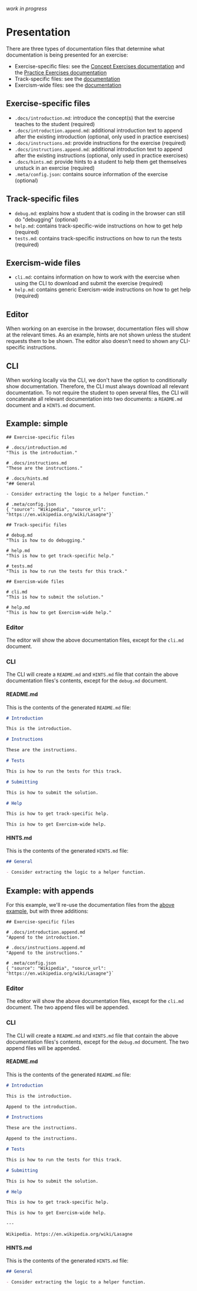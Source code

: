 _work in progress_

# Presentation

There are three types of documentation files that determine what documentation is being presented for an exercise:

- Exercise-specific files: see the [Concept Exercises documentation](./concept-exercises#documentationfiles) and the [Practice Exercises documentation](./concept-exercises#documentationfiles)
- Track-specific files: see the [documentation](./shared-files.md#trackspecificfiles)
- Exercism-wide files: see the [documentation](./shared-files.md#exercismwidefiles)

## Exercise-specific files

- `.docs/introduction.md`: introduce the concept(s) that the exercise teaches to the student (required)
- `.docs/introduction.append.md`: additional introduction text to append after the existing introduction (optional, only used in practice exercises)
- `.docs/instructions.md`: provide instructions for the exercise (required)
- `.docs/instructions.append.md`: additional introduction text to append after the existing instructions (optional, only used in practice exercises)
- `.docs/hints.md`: provide hints to a student to help them get themselves unstuck in an exercise (required)
- `.meta/config.json`: contains source information of the exercise (optional)

## Track-specific files

- `debug.md`: explains how a student that is coding in the browser can still do "debugging" (optional)
- `help.md`: contains track-specific-wide instructions on how to get help (required)
- `tests.md`: contains track-specific instructions on how to run the tests (required)

## Exercism-wide files

- `cli.md`: contains information on how to work with the exercise when using the CLI to download and submit the exercise (required)
- `help.md`: contains generic Exercism-wide instructions on how to get help (required)

## Editor

When working on an exercise in the browser, documentation files will show at the relevant times. As an example, hints are not shown unless the student requests them to be shown. The editor also doesn't need to shown any CLI-specific instructions.

## CLI

When working locally via the CLI, we don't have the option to conditionally show documentation. Therefore, the CLI must always download all relevant documentation. To not require the student to open several files, the CLI will concatenate all relevant documentation into two documents: a `README.md` document and a `HINTS.md` document.

## Example: simple

```
## Exercise-specific files

# .docs/introduction.md
"This is the introduction."

# .docs/instructions.md
"These are the instructions."

# .docs/hints.md
"## General

- Consider extracting the logic to a helper function."

# .meta/config.json
{ "source": "Wikipedia", "source_url": "https://en.wikipedia.org/wiki/Lasagne"}`

## Track-specific files

# debug.md
"This is how to do debugging."

# help.md
"This is how to get track-specific help."

# tests.md
"This is how to run the tests for this track."

## Exercism-wide files

# cli.md
"This is how to submit the solution."

# help.md
"This is how to get Exercism-wide help."
```

### Editor

The editor will show the above documentation files, except for the `cli.md` document.

### CLI

The CLI will create a `README.md` and `HINTS.md` file that contain the above documentation files's contents, except for the `debug.md` document.

#### README.md

This is the contents of the generated `README.md` file:

```markdown
# Introduction

This is the introduction.

# Instructions

These are the instructions.

# Tests

This is how to run the tests for this track.

# Submitting

This is how to submit the solution.

# Help

This is how to get track-specific help.

This is how to get Exercism-wide help.
```

#### HINTS.md

This is the contents of the generated `HINTS.md` file:

```markdown
## General

- Consider extracting the logic to a helper function.
```

## Example: with appends

For this example, we'll re-use the documentation files from the [above example](#examplesimple), but with three additions:

```
## Exercise-specific files

# .docs/introduction.append.md
"Append to the introduction."

# .docs/instructions.append.md
"Append to the instructions."

# .meta/config.json
{ "source": "Wikipedia", "source_url": "https://en.wikipedia.org/wiki/Lasagne"}`
```

### Editor

The editor will show the above documentation files, except for the `cli.md` document. The two append files will be appended.

### CLI

The CLI will create a `README.md` and `HINTS.md` file that contain the above documentation files's contents, except for the `debug.md` document. The two append files will be appended.

#### README.md

This is the contents of the generated `README.md` file:

```markdown
# Introduction

This is the introduction.

Append to the introduction.

# Instructions

These are the instructions.

Append to the instructions.

# Tests

This is how to run the tests for this track.

# Submitting

This is how to submit the solution.

# Help

This is how to get track-specific help.

This is how to get Exercism-wide help.

---

Wikipedia. https://en.wikipedia.org/wiki/Lasagne
```

#### HINTS.md

This is the contents of the generated `HINTS.md` file:

```markdown
## General

- Consider extracting the logic to a helper function.
```
